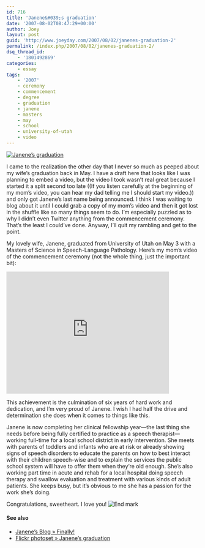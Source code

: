 ```yaml
---
id: 716
title: 'Janene&#039;s graduation'
date: '2007-08-02T08:47:29+00:00'
author: Joey
layout: post
guid: 'http://www.joeyday.com/2007/08/02/janenes-graduation-2'
permalink: /index.php/2007/08/02/janenes-graduation-2/
dsq_thread_id:
    - '1801492869'
categories:
    - essay
tags:
    - '2007'
    - ceremony
    - commencement
    - degree
    - graduation
    - janene
    - masters
    - may
    - school
    - university-of-utah
    - video
---
```


[![Janene’s graduation](/wp-content/uploads/2007/08/janene-graduation-2007.jpg)](http://www.janeneday.com/wp-content/uploads/2007/05/snipshot_e4w08k213ec.jpg)

I came to the realization the other day that I never so much as peeped about my wife’s graduation back in May. I have a draft here that looks like I was planning to embed a video, but the video I took wasn’t real great because I started it a split second too late ((If you listen carefully at the beginning of my mom’s video, you can hear my dad telling me I should start my video.)) and only got Janene’s last name being announced. I think I was waiting to blog about it until I could grab a copy of my mom’s video and then it got lost in the shuffle like so many things seem to do. I’m especially puzzled as to why I didn’t even Twitter anything from the commencement ceremony. That’s the least I could’ve done. Anyway, I’ll quit my rambling and get to the point.

My lovely wife, Janene, graduated from University of Utah on May 3 with a Masters of Science in Speech-Language Pathology. Here’s my mom’s video of the commencement ceremony (not the whole thing, just the important bit):

<object height="319" width="425"><param name="allowfullscreen" value="true"></param><param name="allowscriptaccess" value="always"></param><param name="movie" value="http://vimeo.com/moogaloop.swf?clip_id=259263&server=vimeo.com&show_title=1&show_byline=1&show_portrait=0&color=00ADEF&fullscreen=1"></param><embed allowfullscreen="true" allowscriptaccess="always" height="319" src="http://vimeo.com/moogaloop.swf?clip_id=259263&server=vimeo.com&show_title=1&show_byline=1&show_portrait=0&color=00ADEF&fullscreen=1" type="application/x-shockwave-flash" width="425"></embed></object>

This achievement is the culmination of six years of hard work and dedication, and I’m very proud of Janene. I wish I had half the drive and determination she does when it comes to things like this.

<object data="http://www.flickr.com/slideShow/index.gne?group_id=&user_id=76967796@N00&set_id=72157600183236808&text=" height="425" type="text/html" width="425"></object>

Janene is now completing her clinical fellowship year—the last thing she needs before being fully certified to practice as a speech therapist—working full-time for a local school district in early intervention. She meets with parents of toddlers and infants who are at risk or already showing signs of speech disorders to educate the parents on how to best interact with their children speech-wise and to explain the services the public school system will have to offer them when they’re old enough. She’s also working part time in acute and rehab for a local hospital doing speech therapy and swallow evaluation and treatment with various kinds of adult patients. She keeps busy, but it’s obvious to me she has a passion for the work she’s doing.

Congratulations, sweetheart. I love you! ![End mark](http://joeyday.com/wp-content/uploads/2009/08/endmark.png "End mark")

#### See also

- [Janene’s Blog » Finally!](http://www.janeneday.com/2007/05/09/graduation/)
- [Flickr photoset » Janene’s graduation](http://flickr.com/photos/joeyday/sets/72157600183236808/)